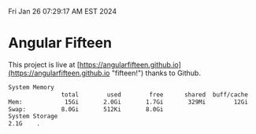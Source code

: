 Fri Jan 26 07:29:17 AM EST 2024

# Angular Fifteen


This project is live at [https://angularfifteen.github.io](https://angularfifteen.github.io "fifteen!") thanks to Github.

```bash
System Memory
               total        used        free      shared  buff/cache   available
Mem:            15Gi       2.0Gi       1.7Gi       329Mi        12Gi        13Gi
Swap:          8.0Gi       512Ki       8.0Gi
System Storage
2.1G	.
```
